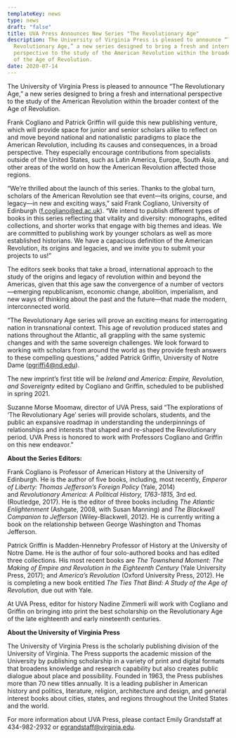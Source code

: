 ```yaml
---
templateKey: news
type: news
draft: "false"
title: UVA Press Announces New Series "The Revolutionary Age"
description: The University of Virginia Press is pleased to announce “The
  Revolutionary Age,” a new series designed to bring a fresh and international
  perspective to the study of the American Revolution within the broader context
  of the Age of Revolution.
date: 2020-07-14
---
```

The University of Virginia Press is pleased to announce “The Revolutionary Age,” a new series designed to bring a fresh and international perspective to the study of the American Revolution within the broader context of the Age of Revolution.

Frank Cogliano and Patrick Griffin will guide this new publishing venture, which will provide space for junior and senior scholars alike to reflect on and move beyond national and nationalistic paradigms to place the American Revolution, including its causes and consequences, in a broad perspective. They especially encourage contributions from specialists outside of the United States, such as Latin America, Europe, South Asia, and other areas of the world on how the American Revolution affected those regions.

“We’re thrilled about the launch of this series. Thanks to the global turn, scholars of the American Revolution see that event—its origins, course, and legacy—in new and exciting ways,” said Frank Cogliano, University of Edinburgh ([f.cogliano@ed.ac.uk](mailto:f.cogliano@ed.ac.uk)). “We intend to publish different types of books in this series reflecting that vitality and diversity: monographs, edited collections, and shorter works that engage with big themes and ideas. We are committed to publishing work by younger scholars as well as more established historians. We have a capacious definition of the American Revolution, its origins and legacies, and we invite you to submit your projects to us!”

The editors seek books that take a broad, international approach to the study of the origins and legacy of revolution within and beyond the Americas, given that this age saw the convergence of a number of vectors—emerging republicanism, economic change, abolition, imperialism, and new ways of thinking about the past and the future—that made the modern, interconnected world.

“The Revolutionary Age series will prove an exciting means for interrogating nation in transnational context. This age of revolution produced states and nations throughout the Atlantic, all grappling with the same systemic changes and with the same sovereign challenges. We look forward to working with scholars from around the world as they provide fresh answers to these compelling questions,” added Patrick Griffin, University of Notre Dame ([pgriffi4@nd.edu](mailto:pgriffi4@nd.edu)).

The new imprint’s first title will be *Ireland and America: Empire, Revolution, and Sovereignty* edited by Cogliano and Griffin, scheduled to be published in spring 2021.

Suzanne Morse Moomaw, director of UVA Press, said “The explorations of ‘The Revolutionary Age’ series will provide scholars, students, and the public an expansive roadmap in understanding the underpinnings of relationships and interests that shaped and re-shaped the Revolutionary period. UVA Press is honored to work with Professors Cogliano and Griffin on this new endeavor.”

**About the Series Editors:**

Frank Cogliano is Professor of American History at the University of Edinburgh. He is the author of five books, including, most recently, *Emperor of Liberty: Thomas Jefferson’s Foreign Policy* (Yale, 2014) and *Revolutionary America: A Political History, 1763-1815,* 3rd ed. (Routledge, 2017). He is the editor of three books including *The Atlantic Enlightenment* (Ashgate, 2008, with Susan Manning) and *The Blackwell Companion to Jefferson* (Wiley-Blackwell, 2012). He is currently writing a book on the relationship between George Washington and Thomas Jefferson.

Patrick Griffin is Madden-Hennebry Professor of History at the University of Notre Dame. He is the author of four solo-authored books and has edited three collections. His most recent books are *The Townshend Moment: The Making of Empire and Revolution in the Eighteenth Century* (Yale University Press, 2017); and *America’s Revolution* (Oxford University Press, 2012). He is completing a new book entitled *The Ties That Bind: A Study of the Age of Revolution,* due out with Yale.

At UVA Press, editor for history Nadine Zimmerli will work with Cogliano and Griffin on bringing into print the best scholarship on the Revolutionary Age of the late eighteenth and early nineteenth centuries.

**About the University of Virginia Press**

The University of Virginia Press is the scholarly publishing division of the University of Virginia. The Press supports the academic mission of the University by publishing scholarship in a variety of print and digital formats that broadens knowledge and research capability but also creates public dialogue about place and possibility. Founded in 1963, the Press publishes more than 70 new titles annually. It is a leading publisher in American history and politics, literature, religion, architecture and design, and general interest books about cities, states, and regions throughout the United States and the world.

For more information about UVA Press, please contact Emily Grandstaff at 434-982-2932 or [egrandstaff@virginia.edu](mailto:egrandstaff@virginia.edu).